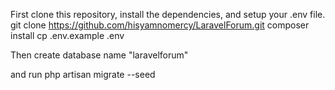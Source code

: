 First clone this repository, install the dependencies, and setup your .env file.
git clone https://github.com/hisyamnomercy/LaravelForum.git
composer install
cp .env.example .env

Then create database name "laravelforum"

 and run php artisan migrate --seed
